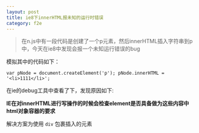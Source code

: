 ```yaml
---
layout: post
title: ie8下innerHTML报未知的运行时错误
category: f2e
---
```


> 在n.js中有一段代码是创建了一个p元素，然后innerHTML插入字符串到p中，今天在ie8中发现会报一个未知运行错误的bug

模拟其中的代码如下：

`
var pNode = document.createElement('p');
pNode.innerHTML = '<li>1111</li>';
`

在ie的debug工具中查看了下，发现原因如下:

**IE在对innerHTML进行写操作的时候会检查element是否具备做为这些内容中html对象容器的要求**

解决方案为使用 `div` 包裹插入的元素


